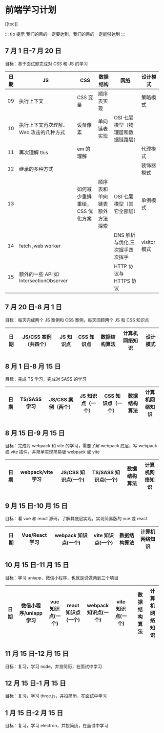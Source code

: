 # 前端学习计划

[[toc]]

::: tip 提示
我们的目的一定要达到，我们的目的一定能够达到
:::

## 7 月 1 日-7 月 20 日

目标：基于面试题完成对 CSS 和 JS 的学习

| 日期 | JS                                     | CSS                            | 数据结构                     | 网络                               | 设计模式     |
| ---- | -------------------------------------- | ------------------------------ | ---------------------------- | ---------------------------------- | ------------ |
| 09   | 执行上下文                             | CSS 变量                       | 顺序表实现                   |                                    | 策略模式     |
| 10   | 执行上下文再次理解、Web 攻击的几种方式 | 设备像素                       | 单向链表实现                 | OSI 七层模型（物理层和数据链路层） |              |
| 11   | 再次理解 this                          | em 的理解                      |                              |                                    | 代理模式     |
| 12   | 继承的多种方式                         |                                |                              |                                    | 装饰器模式   |
| 13   |                                        | 如何减少重排重绘，CSS 优化方案 | 顺序表和单向链表额外方法探索 | OSI 七层模型（其它全部层）         | 单例模式     |
| 14   | fetch ,web worker                      |                                |                              | DNS 解析与优化,三次握手四次挥手    | visitor 模式 |
| 15   | 额外的一些 API 如 IntersectionObserver |                                |                              | HTTP 协议与 HTTPS 协议             |              |

## 7 月 20 日-8 月 1 日

目标：每天完成两个 JS 案例和 CSS 案例，每天回顾两个 JS 和 CSS 知识点

| 日期 | JS/CSS 案例（共四个） | JS 知识点 | CSS 知识点 | 数据结构算法 | 计算机网络知识 | 设计模式 |
| ---- | --------------------- | --------- | ---------- | ------------ | -------------- | -------- |

## 8 月 1 日-8 月 15 日

目标：完成 TS 学习，完成对 SASS 的学习

| 日期 | TS/SASS 学习 | JS/CSS 案例（两个） | JS 知识点（一个） | CSS 知识点（一个） | 数据结构算法 | 计算机网络知识 |
| ---- | ------------ | ------------------- | ----------------- | ------------------ | ------------ | -------------- |

## 8 月 15 日-9 月 15 日

目标：完成对 webpack 和 vite 的学习，需要了解 webpack 底层，写 webpack 或 vite 插件，并简单实现简易版 webpack 或 vite

| 日期 | webpack/vite 学习 | JS/CSS 知识点(一个) | TS/SASS 知识点(一个) | 数据结构算法 | 计算机网络知识 |
| ---- | ----------------- | ------------------- | -------------------- | ------------ | -------------- |

## 9 月 15 日-10 月 15 日

目标：看 vue 和 react 源码，了解其底层实现，实现简易版的 vue 或 react

| 日期 | Vue/React 学习 | webpack 知识点(一个) | vite 知识点(一个) | 数据结构算法 | 计算机网络知识 |
| ---- | -------------- | -------------------- | ----------------- | ------------ | -------------- |

## 10 月 15 日-11 月 15 日

目标：学习 uniapp、微信小程序，也就是说做两到三个项目

| 日期 | 微信小程序/uniapp 学习 | vue 知识点(一个) | react 知识点(一个) | webpack 知识点(一个) | vite 知识点(一个) |     | 数据结构算法 | 计算机网络知识 |
| ---- | ---------------------- | ---------------- | ------------------ | -------------------- | ----------------- | --- | ------------ | -------------- |

## 11 月 15 日-12 月 15 日

目标：复习，学习 node，并投简历，在面试中学习

## 12 月 15 日-1 月 15 日

目标：复习，学习 three.js，并投简历，在面试中学习

## 1 月 15 日-2 月 15 日

目标：复习，学习 electron，并投简历，在面试中学习
